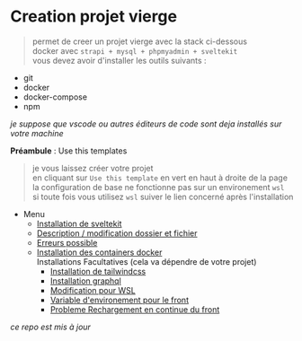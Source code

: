 # Creation projet vierge

> permet de creer un projet vierge avec la stack ci-dessous  
> docker avec `strapi + mysql + phpmyadmin + sveltekit`  
> vous devez avoir d'installer les outils suivants :

- git
- docker
- docker-compose
- npm

_je suppose que vscode ou autres éditeurs de code sont deja installés sur votre machine_

**Préambule** : Use this templates

> je vous laissez créer votre projet  
> en cliquant sur `Use this template` en vert en haut à droite de la page  
> la configuration de base ne fonctionne pas sur un environement `wsl`  
> si toute fois vous utilisez `wsl` suiver le lien concerné après l'installation

- Menu
  - [Installation de sveltekit](./README-DOC/sveltekit.md)
  - [Description / modification dossier et fichier](./README-DOC/docker-description.md)
  - [Erreurs possible](./README-DOC/erreur-possible.md)
  - [Installation des containers docker](./README-DOC/docker.md)  
    Installations Facultatives (cela va dépendre de votre projet)
    - [Installation de tailwindcss](./README-DOC/tailwind.md)
    - [Installation graphql](./README-DOC/graphql.md)
    - [Modification pour WSL](./README-DOC/WSL.md)
    - [Variable d'environement pour le front](./README-DOC/env.md)
    - [Probleme Rechargement en continue du front](./README-DOC/reload.md)

_ce repo est mis à jour_
